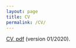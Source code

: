 ```yaml
---
layout: page
title: CV
permalink: /CV/
---
```


<a href="https://leslie-huang.github.io/CV/CV.pdf">CV, pdf</a> (version 01/2020).
